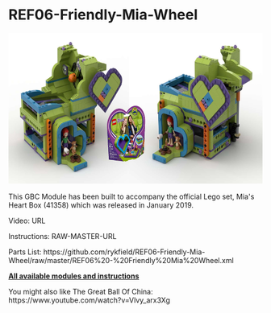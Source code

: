 <a name="README"></a>
# REF06-Friendly-Mia-Wheel
<img width="640" height="300" src="https://github.com/rykfield/REF06-Friendly-Mia-Wheel/raw/master/Mia-Wheel-41358-Banner.jpg">
<BR>

This GBC Module has been built to accompany the official Lego set, Mia's Heart Box (41358) which was released in January 2019.

<P>Video: URL
<P>Instructions: RAW-MASTER-URL
<P>Parts List: https://github.com/rykfield/REF06-Friendly-Mia-Wheel/raw/master/REF06%20-%20Friendly%20Mia%20Wheel.xml

<P><a href="https://github.com/rykfield/REF00-Module-Overview"><B>All available modules and instructions</b></a>

<P>You might also like The Great Ball Of China: https://www.youtube.com/watch?v=Vlvy_arx3Xg